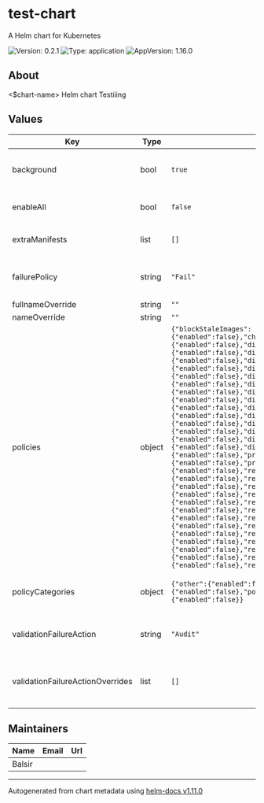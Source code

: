 # test-chart

A Helm chart for Kubernetes

![Version: 0.2.1](https://img.shields.io/badge/Version-0.2.1-informational?style=flat-square) ![Type: application](https://img.shields.io/badge/Type-application-informational?style=flat-square) ![AppVersion: 1.16.0](https://img.shields.io/badge/AppVersion-1.16.0-informational?style=flat-square)

## About
<$chart-name> Helm chart
Testiiing

## Values

| Key | Type | Default | Description |
|-----|------|---------|-------------|
| background | bool | `true` | Default background policy setting according to https://kyverno.io/docs/writing-policies/policy-settings/ |
| enableAll | bool | `false` | Used to enable all policies. Categories or policies with value .disabled will be excluded. |
| extraManifests | list | `[]` | List of extra manifests to deploy. Can be used to deploy your custom policies. |
| failurePolicy | string | `"Fail"` | Default failurePolicy policy setting according to https://kyverno.io/docs/writing-policies/policy-settings/ |
| fullnameOverride | string | `""` | fullnameOverride |
| nameOverride | string | `""` | nameOverride |
| policies | object | `{"blockStaleImages":{"enabled":false},"checkServiceAccount":{"enabled":false},"disableAutomountServiceAccountToken":{"enabled":false},"disablePodAutomountServiceAccountToken":{"enabled":false},"disableServiceDiscovery":{"enabled":false},"disallowAllSecrets":{"enabled":false},"disallowCapabilitiesStrict":{"enabled":false},"disallowDefaultNamespace":{"enabled":false},"disallowEmptyIngressHost":{"enabled":false},"disallowHostNamespaces":{"enabled":false},"disallowHostPath":{"enabled":false},"disallowHostPorts":{"enabled":false},"disallowPrivilegeEscalation":{"enabled":false},"disallowPrivilegedContainers":{"enabled":false},"disallowProcMount":{"enabled":false},"disallowSELinux":{"enabled":false},"preventNakedPods":{"enabled":false},"protectNodeTaints":{"enabled":false},"requireEncryptionAwsLoadBalancers":{"enabled":false},"requireLabels":{"enabled":false},"requireRoRootFs":{"enabled":false},"requireRunAsNonRoot":{"enabled":false},"requireRunAsNonRootUser":{"enabled":false},"restrictAppArmor":{"enabled":false},"restrictImageRegistries":{"enabled":false},"restrictIngressWildcard":{"enabled":false},"restrictNodePort":{"enabled":false},"restrictSeccompStrict":{"enabled":false},"restrictServiceExternalIps":{"enabled":false},"restrictSysctls":{"enabled":false},"restrictVolumeTypes":{"enabled":false}}` | Used to enable and override individual policies. Policy override takes precedence over category override. Policy name matches its filename. |
| policyCategories | object | `{"other":{"enabled":false},"podSecurityBaseline":{"enabled":false},"podSecurityRestricted":{"enabled":false}}` | Used to enable policies in bulk per category. May override policy attributes for the entire category. |
| validationFailureAction | string | `"Audit"` | Default validationFailureAction policy setting according to https://kyverno.io/docs/writing-policies/policy-settings/ |
| validationFailureActionOverrides | list | `[]` | Default validationFailureActionOverrides policy setting according to https://kyverno.io/docs/writing-policies/policy-settings/ |

## Maintainers

| Name | Email | Url |
| ---- | ------ | --- |
| Balsir |  |  |

----------------------------------------------
Autogenerated from chart metadata using [helm-docs v1.11.0](https://github.com/norwoodj/helm-docs/releases/v1.11.0)
